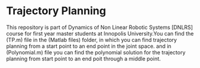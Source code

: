 # Trajectory Planning
This repository is part of Dynamics of Non Linear Robotic Systems [DNLRS] course for first year master students at Innopolis University.You can find the (TP.m) file in the (Matlab files) folder, in which you can find trajectory planning from a start point to an end point in the joint space. and in (Polynomial.m) file you can find the polynomial solution for the trajectory planning from start point to an end poit through a middle point.
